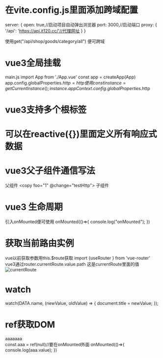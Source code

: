 # 在vite.config.js里面添加跨域配置
server: {
      open: true,//启动项目自动弹出浏览器
      port: 3000,//启动端口
      proxy: {
        '/api': 'https://api.it120.cc/'//代理网址
      }
    }

使用get("/api/shop/goods/category/all") 便可跨域

# vue3全局挂载
main.js
import App from './App.vue'
const app = createApp(App)
app.config.globalProperties.$http = http
使用
const instance = getCurrentInstance();
instance.appContext.config.globalProperties.$http

# vue3支持多个根标签

# 可以在reactive({})里面定义所有响应式数据

# vue3父子组件通信写法
父组件
<copy foo="1" @change="testHttp"></copy>
子组件
<script setup>// 有setup 不需要引入defineProps和defineEmits
const props = defineProps({
  foo: String
})

const emit = defineEmits(['change'])
function testHttp() {
  emit("change")
}
</script>

# vue3 生命周期
引入onMounted便可使用
onMounted(()=>{
  console.log("onMounted");
})

# 获取当前路由实例
vue以前获取参数用this.$route获取
import {useRouter } from 'vue-router'
vue3通过router.currentRoute.value.path
这是currentRoute里面的值
![currentRoute]("https://upload-images.jianshu.io/upload_images/14976544-241eb3776f23eb36.png?imageMogr2/auto-orient/strip|imageView2/2/w/809/format/webp")


# watch
watch(DATA.name, (newValue, oldValue) => {
document.title = newValue;
});

# ref获取DOM
<div class="helloworld" ref="aaa">aaaaaaa</div>
const aaa = ref(null)//要在onMounted外面
onMounted(()=>{
console.log(aaa.value);
})